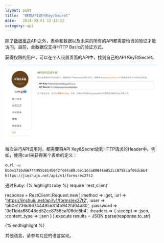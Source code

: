 ```yaml
---
layout: post
title:  "获取API访问Key/Secret"
date:   2014-03-01 12:12:12
category: api
---
```


除了[数据推送](http-push.html)API之外，表单和数据以及未来的所有的API都需要恰当的验证才能访问。目前，金数据仅支持HTTP Basic的验证方式。

获得权限的用户，可以在个人设置页面的API中，找到自己的API Key和Secret。

![API Key](/images/api_02_new.png)

每次进行API调用时，都需要将API Key&Secret放到HTTP请求的Header中。例如，使用curl来获得某个表单的定义：

`curl -u bb0e1736d66744495b814b942fd04a80:0e11dda88048ed52cc8758caf06dc6b4 https://jinshuju.net/api/v1/forms/ex27t2`

通过Ruby: 
{% highlight ruby %}
require 'rest_client'

response = RestClient::Request.new(
    :method => :get,
    :url => 'https://jinshuju.net/api/v1/forms/ex27t2',
    :user => 'bb0e1736d66744495b814b942fd04a80',
    :password => '0e11dda88048ed52cc8758caf06dc6b4',
    :headers => { :accept => :json,
    :content_type => :json }
  ).execute
results = JSON.parse(response.to_str)

{% endhighlight %}

其他语言，请参考对应的语言实现。
